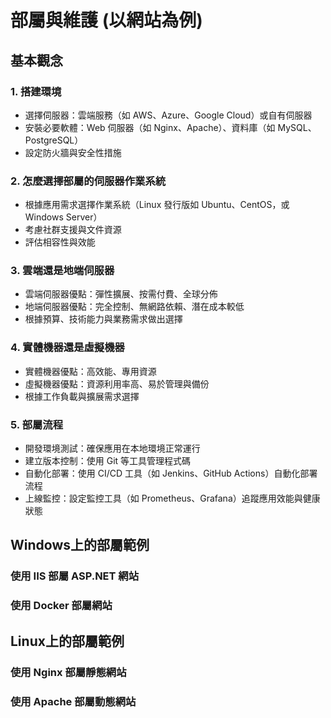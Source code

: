 # 部屬與維護 (以網站為例)

## 基本觀念

### 1. 搭建環境
   - 選擇伺服器：雲端服務（如 AWS、Azure、Google Cloud）或自有伺服器
   - 安裝必要軟體：Web 伺服器（如 Nginx、Apache）、資料庫（如 MySQL、PostgreSQL）
   - 設定防火牆與安全性措施

### 2. 怎麼選擇部屬的伺服器作業系統
   - 根據應用需求選擇作業系統（Linux 發行版如 Ubuntu、CentOS，或 Windows Server）
   - 考慮社群支援與文件資源
   - 評估相容性與效能

### 3. 雲端還是地端伺服器
   - 雲端伺服器優點：彈性擴展、按需付費、全球分佈
   - 地端伺服器優點：完全控制、無網路依賴、潛在成本較低
   - 根據預算、技術能力與業務需求做出選擇

### 4. 實體機器還是虛擬機器
   - 實體機器優點：高效能、專用資源
   - 虛擬機器優點：資源利用率高、易於管理與備份
   - 根據工作負載與擴展需求選擇

### 5. 部屬流程
   - 開發環境測試：確保應用在本地環境正常運行
   - 建立版本控制：使用 Git 等工具管理程式碼
   - 自動化部署：使用 CI/CD 工具（如 Jenkins、GitHub Actions）自動化部署流程
   - 上線監控：設定監控工具（如 Prometheus、Grafana）追蹤應用效能與健康狀態


## Windows上的部屬範例

### 使用 IIS 部屬 ASP.NET 網站

### 使用 Docker 部屬網站

## Linux上的部屬範例

### 使用 Nginx 部屬靜態網站

### 使用 Apache 部屬動態網站